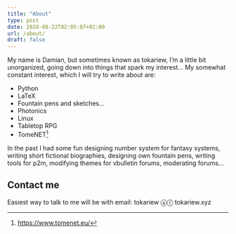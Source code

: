 ```yaml
---
title: "About"
type: post
date: 2020-08-22T02:05:07+02:00
url: /about/
draft: false
---
```


My name is Damian, but sometimes known as tokariew, I’m a little bit unorganized, going down into things that spark my interest… My somewhat constant interest, which I will try to write about are:
 - Python
 - LaTeX
 - Fountain pens and sketches…
 - Photonics
 - Linux
 - Tabletop RPG
 - TomeNET[^1]

In the past I had some fun designing number system for fantasy systems, writing short fictional biographies, designing own fountain pens, writing tools for p2m, modifying themes for vbulletin forums, moderating forums…

## Contact me
Easiest way to talk to me will be with email: tokariew ⓐⓣ tokariew.xyz

[^1]: https://www.tomenet.eu/
